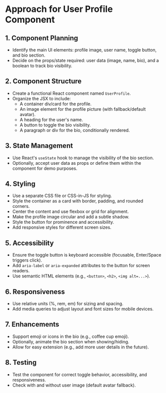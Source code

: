 # Approach for User Profile Component

## 1. Component Planning

- Identify the main UI elements: profile image, user name, toggle button, and bio section.
- Decide on the props/state required: user data (image, name, bio), and a boolean to track bio visibility.

## 2. Component Structure

- Create a functional React component named `UserProfile`.
- Organize the JSX to include:
  - A container div/card for the profile.
  - An image element for the profile picture (with fallback/default avatar).
  - A heading for the user's name.
  - A button to toggle the bio visibility.
  - A paragraph or div for the bio, conditionally rendered.

## 3. State Management

- Use React's `useState` hook to manage the visibility of the bio section.
- Optionally, accept user data as props or define them within the component for demo purposes.

## 4. Styling

- Use a separate CSS file or CSS-in-JS for styling.
- Style the container as a card with border, padding, and rounded corners.
- Center the content and use flexbox or grid for alignment.
- Make the profile image circular and add a subtle shadow.
- Style the button for prominence and accessibility.
- Add responsive styles for different screen sizes.

## 5. Accessibility

- Ensure the toggle button is keyboard accessible (focusable, Enter/Space triggers click).
- Add `aria-label` or `aria-expanded` attributes to the button for screen readers.
- Use semantic HTML elements (e.g., `<button>`, `<h2>`, `<img alt=...>`).

## 6. Responsiveness

- Use relative units (%, rem, em) for sizing and spacing.
- Add media queries to adjust layout and font sizes for mobile devices.

## 7. Enhancements

- Support emoji or icons in the bio (e.g., coffee cup emoji).
- Optionally, animate the bio section when showing/hiding.
- Allow for easy extension (e.g., add more user details in the future).

## 8. Testing

- Test the component for correct toggle behavior, accessibility, and responsiveness.
- Check with and without user image (default avatar fallback).
